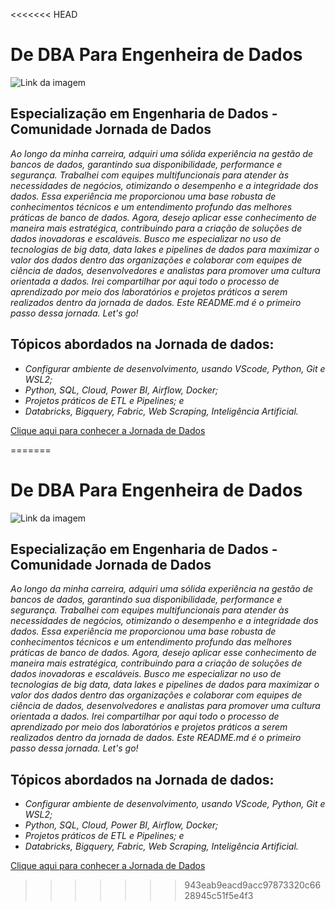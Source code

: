 <<<<<<< HEAD
# De DBA Para Engenheira de Dados

![Link da imagem](https://img-c.udemycdn.com/course/750x422/2371246_90eb_17.jpg)

## Especialização em Engenharia de Dados - Comunidade Jornada de Dados
*Ao longo da minha carreira, adquiri uma sólida experiência na gestão de bancos de dados, garantindo sua disponibilidade, performance e segurança. Trabalhei com equipes multifuncionais para atender às necessidades de negócios, otimizando o desempenho e a integridade dos dados.
Essa experiência me proporcionou uma base robusta de conhecimentos técnicos e um entendimento profundo das melhores práticas de banco de dados. Agora, desejo aplicar esse conhecimento de maneira mais estratégica, contribuindo para a criação de soluções de dados inovadoras e escaláveis.
Busco me especializar no uso de tecnologias de big data, data lakes e pipelines de dados para maximizar o valor dos dados dentro das organizações e colaborar com equipes de ciência de dados, desenvolvedores e analistas para promover uma cultura orientada a dados.
Irei compartilhar por aqui todo o processo de aprendizado por meio dos laboratórios e projetos práticos a serem realizados dentro da jornada de dados. Este README.md é o primeiro passo dessa jornada. Let's go!*

## Tópicos abordados na Jornada de dados:
- *Configurar ambiente de desenvolvimento, usando VScode, Python, Git e WSL2;*
- *Python, SQL, Cloud, Power BI, Airflow, Docker;*
- *Projetos práticos de ETL e Pipelines; e*
- *Databricks, Bigquery, Fabric, Web Scraping, Inteligência Artificial.*

[Clique aqui para conhecer a Jornada de Dados](https://suajornadadedados.com.br/)

=======
# De DBA Para Engenheira de Dados

![Link da imagem](https://img-c.udemycdn.com/course/750x422/2371246_90eb_17.jpg)

## Especialização em Engenharia de Dados - Comunidade Jornada de Dados
*Ao longo da minha carreira, adquiri uma sólida experiência na gestão de bancos de dados, garantindo sua disponibilidade, performance e segurança. Trabalhei com equipes multifuncionais para atender às necessidades de negócios, otimizando o desempenho e a integridade dos dados.
Essa experiência me proporcionou uma base robusta de conhecimentos técnicos e um entendimento profundo das melhores práticas de banco de dados. Agora, desejo aplicar esse conhecimento de maneira mais estratégica, contribuindo para a criação de soluções de dados inovadoras e escaláveis.
Busco me especializar no uso de tecnologias de big data, data lakes e pipelines de dados para maximizar o valor dos dados dentro das organizações e colaborar com equipes de ciência de dados, desenvolvedores e analistas para promover uma cultura orientada a dados.
Irei compartilhar por aqui todo o processo de aprendizado por meio dos laboratórios e projetos práticos a serem realizados dentro da jornada de dados. Este README.md é o primeiro passo dessa jornada. Let's go!*

## Tópicos abordados na Jornada de dados:
- *Configurar ambiente de desenvolvimento, usando VScode, Python, Git e WSL2;*
- *Python, SQL, Cloud, Power BI, Airflow, Docker;*
- *Projetos práticos de ETL e Pipelines; e*
- *Databricks, Bigquery, Fabric, Web Scraping, Inteligência Artificial.*

[Clique aqui para conhecer a Jornada de Dados](https://suajornadadedados.com.br/)

>>>>>>> 943eab9eacd9acc97873320c6628945c51f5e4f3
